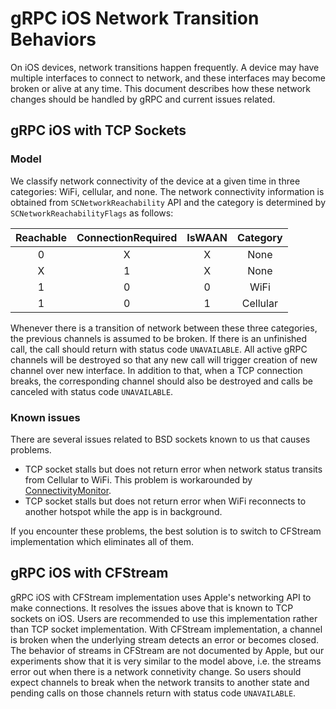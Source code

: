 
# gRPC iOS Network Transition Behaviors
On iOS devices, network transitions happen frequently. A device may have
multiple interfaces to connect to network, and these interfaces may become
broken or alive at any time. This document describes how these network changes
should be handled by gRPC and current issues related.

## gRPC iOS with TCP Sockets
### Model
We classify network connectivity of the device at a given time in three
categories: WiFi, cellular, and none.  The network connectivity information is
obtained from `SCNetworkReachability` API and the category is determined by
`SCNetworkReachabilityFlags` as follows:

| Reachable | ConnectionRequired | IsWAAN | **Category** |
|:---------:|:------------------:|:------:|:------------:|
|     0     |          X         |   X    |     None     |
|     X     |          1         |   X    |     None     |
|     1     |          0         |   0    |     WiFi     |
|     1     |          0         |   1    |   Cellular   |

Whenever there is a transition of network between these three categories, the
previous channels is assumed to be broken. If there is an unfinished call, the
call should return with status code `UNAVAILABLE`. All active gRPC channels
will be destroyed so that any new call will trigger creation of new channel
over new interface. In addition to that, when a TCP connection breaks, the
corresponding channel should also be destroyed and calls be canceled with
status code `UNAVAILABLE`.

### Known issues
There are several issues related to BSD sockets known to us that causes
problems. 

* TCP socket stalls but does not return error when network status transits from
  Cellular to WiFi. This problem is workarounded by
  [ConnectivityMonitor](https://github.com/grpc/grpc/blob/master/src/objective-c/GRPCClient/private/GRPCConnectivityMonitor.m).
* TCP socket stalls but does not return error when WiFi reconnects to another
  hotspot while the app is in background.

If you encounter these problems, the best solution is to switch to CFStream
implementation which eliminates all of them.

## gRPC iOS with CFStream
gRPC iOS with CFStream implementation uses Apple's networking API to make
connections. It resolves the issues above that is known to TCP sockets on iOS.
Users are recommended to use this implementation rather than TCP socket
implementation. With CFStream implementation, a channel is broken when the
underlying stream detects an error or becomes closed. The behavior of streams
in CFStream are not documented by Apple, but our experiments show that it is
very similar to the model above, i.e. the streams error out when there is a
network connetivity change. So users should expect channels to break when the
network transits to another state and pending calls on those channels return
with status code `UNAVAILABLE`.
